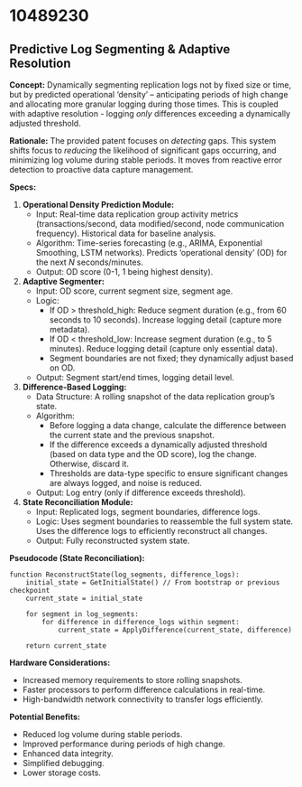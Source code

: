 # 10489230

## Predictive Log Segmenting & Adaptive Resolution

**Concept:** Dynamically segmenting replication logs not by fixed size or time, but by predicted operational ‘density’ – anticipating periods of high change and allocating more granular logging during those times. This is coupled with adaptive resolution - logging *only* differences exceeding a dynamically adjusted threshold.

**Rationale:** The provided patent focuses on *detecting* gaps. This system shifts focus to *reducing* the likelihood of significant gaps occurring, and minimizing log volume during stable periods. It moves from reactive error detection to proactive data capture management.

**Specs:**

1.  **Operational Density Prediction Module:**
    *   Input: Real-time data replication group activity metrics (transactions/second, data modified/second, node communication frequency). Historical data for baseline analysis.
    *   Algorithm: Time-series forecasting (e.g., ARIMA, Exponential Smoothing, LSTM networks). Predicts ‘operational density’ (OD) for the next *N* seconds/minutes.
    *   Output: OD score (0-1, 1 being highest density).
2.  **Adaptive Segmenter:**
    *   Input: OD score, current segment size, segment age.
    *   Logic:
        *   If OD > threshold_high: Reduce segment duration (e.g., from 60 seconds to 10 seconds). Increase logging detail (capture more metadata).
        *   If OD < threshold_low: Increase segment duration (e.g., to 5 minutes). Reduce logging detail (capture only essential data).
        *   Segment boundaries are not fixed; they dynamically adjust based on OD.
    *   Output: Segment start/end times, logging detail level.
3.  **Difference-Based Logging:**
    *   Data Structure: A rolling snapshot of the data replication group’s state.
    *   Algorithm:
        *   Before logging a data change, calculate the difference between the current state and the previous snapshot.
        *   If the difference exceeds a dynamically adjusted threshold (based on data type and the OD score), log the change. Otherwise, discard it.
        *   Thresholds are data-type specific to ensure significant changes are always logged, and noise is reduced.
    *   Output: Log entry (only if difference exceeds threshold).
4.  **State Reconciliation Module:**
    *   Input: Replicated logs, segment boundaries, difference logs.
    *   Logic: Uses segment boundaries to reassemble the full system state. Uses the difference logs to efficiently reconstruct all changes.
    *   Output: Fully reconstructed system state.

**Pseudocode (State Reconciliation):**

```
function ReconstructState(log_segments, difference_logs):
    initial_state = GetInitialState() // From bootstrap or previous checkpoint
    current_state = initial_state

    for segment in log_segments:
        for difference in difference_logs within segment:
            current_state = ApplyDifference(current_state, difference)

    return current_state
```

**Hardware Considerations:**

*   Increased memory requirements to store rolling snapshots.
*   Faster processors to perform difference calculations in real-time.
*   High-bandwidth network connectivity to transfer logs efficiently.

**Potential Benefits:**

*   Reduced log volume during stable periods.
*   Improved performance during periods of high change.
*   Enhanced data integrity.
*   Simplified debugging.
*   Lower storage costs.